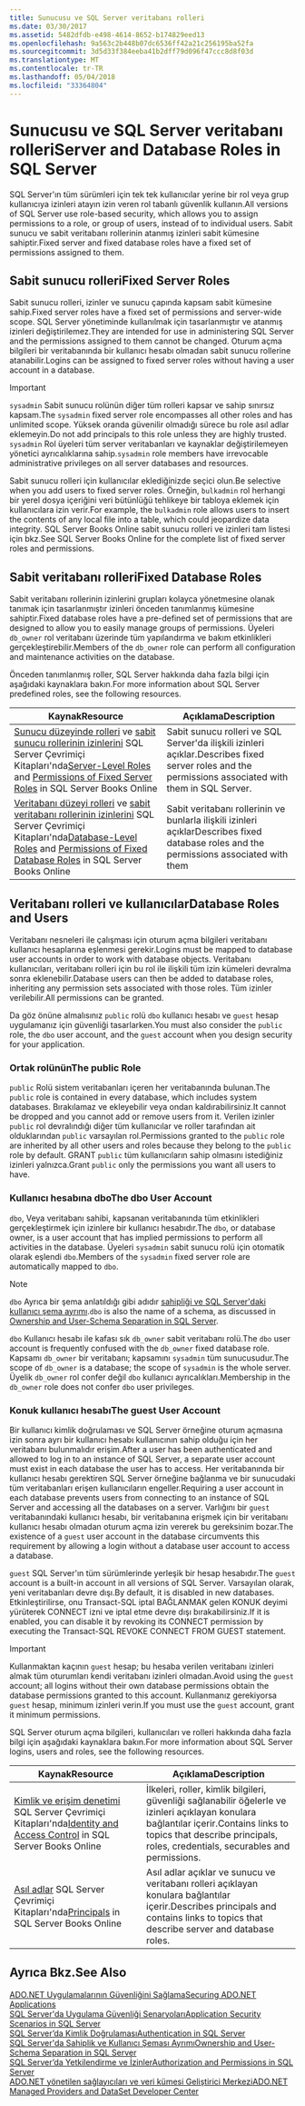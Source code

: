 ```yaml
---
title: Sunucusu ve SQL Server veritabanı rolleri
ms.date: 03/30/2017
ms.assetid: 5482dfdb-e498-4614-8652-b174829eed13
ms.openlocfilehash: 9a563c2b448b07dc6536ff42a21c256195ba52fa
ms.sourcegitcommit: 3d5d33f384eeba41b2dff79d096f47ccc8d8f03d
ms.translationtype: MT
ms.contentlocale: tr-TR
ms.lasthandoff: 05/04/2018
ms.locfileid: "33364804"
---
```

# <a name="server-and-database-roles-in-sql-server"></a><span data-ttu-id="5a3bc-102">Sunucusu ve SQL Server veritabanı rolleri</span><span class="sxs-lookup"><span data-stu-id="5a3bc-102">Server and Database Roles in SQL Server</span></span>
<span data-ttu-id="5a3bc-103">SQL Server'ın tüm sürümleri için tek tek kullanıcılar yerine bir rol veya grup kullanıcıya izinleri atayın izin veren rol tabanlı güvenlik kullanın.</span><span class="sxs-lookup"><span data-stu-id="5a3bc-103">All versions of SQL Server use role-based security, which allows you to assign permissions to a role, or group of users, instead of to individual users.</span></span> <span data-ttu-id="5a3bc-104">Sabit sunucu ve sabit veritabanı rollerinin atanmış izinleri sabit kümesine sahiptir.</span><span class="sxs-lookup"><span data-stu-id="5a3bc-104">Fixed server and fixed database roles have a fixed set of permissions assigned to them.</span></span>  
  
## <a name="fixed-server-roles"></a><span data-ttu-id="5a3bc-105">Sabit sunucu rolleri</span><span class="sxs-lookup"><span data-stu-id="5a3bc-105">Fixed Server Roles</span></span>  
 <span data-ttu-id="5a3bc-106">Sabit sunucu rolleri, izinler ve sunucu çapında kapsam sabit kümesine sahip.</span><span class="sxs-lookup"><span data-stu-id="5a3bc-106">Fixed server roles have a fixed set of permissions and server-wide scope.</span></span> <span data-ttu-id="5a3bc-107">SQL Server yönetiminde kullanılmak için tasarlanmıştır ve atanmış izinleri değiştirilemez.</span><span class="sxs-lookup"><span data-stu-id="5a3bc-107">They are intended for use in administering SQL Server and the permissions assigned to them cannot be changed.</span></span> <span data-ttu-id="5a3bc-108">Oturum açma bilgileri bir veritabanında bir kullanıcı hesabı olmadan sabit sunucu rollerine atanabilir.</span><span class="sxs-lookup"><span data-stu-id="5a3bc-108">Logins can be assigned to fixed server roles without having a user account in a database.</span></span>  
  
> [!IMPORTANT]
>  <span data-ttu-id="5a3bc-109">`sysadmin` Sabit sunucu rolünün diğer tüm rolleri kapsar ve sahip sınırsız kapsam.</span><span class="sxs-lookup"><span data-stu-id="5a3bc-109">The `sysadmin` fixed server role encompasses all other roles and has unlimited scope.</span></span> <span data-ttu-id="5a3bc-110">Yüksek oranda güvenilir olmadığı sürece bu role asıl adlar eklemeyin.</span><span class="sxs-lookup"><span data-stu-id="5a3bc-110">Do not add principals to this role unless they are highly trusted.</span></span> <span data-ttu-id="5a3bc-111">`sysadmin` Rol üyeleri tüm server veritabanları ve kaynaklar değiştirilemeyen yönetici ayrıcalıklarına sahip.</span><span class="sxs-lookup"><span data-stu-id="5a3bc-111">`sysadmin` role members have irrevocable administrative privileges on all server databases and resources.</span></span>  
  
 <span data-ttu-id="5a3bc-112">Sabit sunucu rolleri için kullanıcılar eklediğinizde seçici olun.</span><span class="sxs-lookup"><span data-stu-id="5a3bc-112">Be selective when you add users to fixed server roles.</span></span> <span data-ttu-id="5a3bc-113">Örneğin, `bulkadmin` rol herhangi bir yerel dosya içeriğini veri bütünlüğü tehlikeye bir tabloya eklemek için kullanıcılara izin verir.</span><span class="sxs-lookup"><span data-stu-id="5a3bc-113">For example, the `bulkadmin` role allows users to insert the contents of any local file into a table, which could jeopardize data integrity.</span></span> <span data-ttu-id="5a3bc-114">SQL Server Books Online sabit sunucu rolleri ve izinleri tam listesi için bkz.</span><span class="sxs-lookup"><span data-stu-id="5a3bc-114">See SQL Server Books Online for the complete list of fixed server roles and permissions.</span></span>  
  
## <a name="fixed-database-roles"></a><span data-ttu-id="5a3bc-115">Sabit veritabanı rolleri</span><span class="sxs-lookup"><span data-stu-id="5a3bc-115">Fixed Database Roles</span></span>  
 <span data-ttu-id="5a3bc-116">Sabit veritabanı rollerinin izinlerini grupları kolayca yönetmesine olanak tanımak için tasarlanmıştır izinleri önceden tanımlanmış kümesine sahiptir.</span><span class="sxs-lookup"><span data-stu-id="5a3bc-116">Fixed database roles have a pre-defined set of permissions that are designed to allow you to easily manage groups of permissions.</span></span> <span data-ttu-id="5a3bc-117">Üyeleri `db_owner` rol veritabanı üzerinde tüm yapılandırma ve bakım etkinlikleri gerçekleştirebilir.</span><span class="sxs-lookup"><span data-stu-id="5a3bc-117">Members of the `db_owner` role can perform all configuration and maintenance activities on the database.</span></span>  
  
 <span data-ttu-id="5a3bc-118">Önceden tanımlanmış roller, SQL Server hakkında daha fazla bilgi için aşağıdaki kaynaklara bakın.</span><span class="sxs-lookup"><span data-stu-id="5a3bc-118">For more information about SQL Server predefined roles, see the following resources.</span></span>  
  
|<span data-ttu-id="5a3bc-119">Kaynak</span><span class="sxs-lookup"><span data-stu-id="5a3bc-119">Resource</span></span>|<span data-ttu-id="5a3bc-120">Açıklama</span><span class="sxs-lookup"><span data-stu-id="5a3bc-120">Description</span></span>|  
|--------------|-----------------|  
|<span data-ttu-id="5a3bc-121">[Sunucu düzeyinde rolleri](http://msdn.microsoft.com/library/ms188659.aspx) ve [sabit sunucu rollerinin izinlerini](http://msdn.microsoft.com/library/ms175892.aspx) SQL Server Çevrimiçi Kitapları'nda</span><span class="sxs-lookup"><span data-stu-id="5a3bc-121">[Server-Level Roles](http://msdn.microsoft.com/library/ms188659.aspx) and [Permissions of Fixed Server Roles](http://msdn.microsoft.com/library/ms175892.aspx) in SQL Server Books Online</span></span>|<span data-ttu-id="5a3bc-122">Sabit sunucu rolleri ve SQL Server'da ilişkili izinleri açıklar.</span><span class="sxs-lookup"><span data-stu-id="5a3bc-122">Describes fixed server roles and the permissions associated with them in SQL Server.</span></span>|  
|<span data-ttu-id="5a3bc-123">[Veritabanı düzeyi rolleri](http://msdn.microsoft.com/library/ms189121.aspx) ve [sabit veritabanı rollerinin izinlerini](http://msdn.microsoft.com/library/ms189612.aspx) SQL Server Çevrimiçi Kitapları'nda</span><span class="sxs-lookup"><span data-stu-id="5a3bc-123">[Database-Level Roles](http://msdn.microsoft.com/library/ms189121.aspx) and [Permissions of Fixed Database Roles](http://msdn.microsoft.com/library/ms189612.aspx) in SQL Server Books Online</span></span>|<span data-ttu-id="5a3bc-124">Sabit veritabanı rollerinin ve bunlarla ilişkili izinleri açıklar</span><span class="sxs-lookup"><span data-stu-id="5a3bc-124">Describes fixed database roles and the permissions associated with them</span></span>|  
  
## <a name="database-roles-and-users"></a><span data-ttu-id="5a3bc-125">Veritabanı rolleri ve kullanıcılar</span><span class="sxs-lookup"><span data-stu-id="5a3bc-125">Database Roles and Users</span></span>  
 <span data-ttu-id="5a3bc-126">Veritabanı nesneleri ile çalışması için oturum açma bilgileri veritabanı kullanıcı hesaplarına eşlenmesi gerekir.</span><span class="sxs-lookup"><span data-stu-id="5a3bc-126">Logins must be mapped to database user accounts in order to work with database objects.</span></span> <span data-ttu-id="5a3bc-127">Veritabanı kullanıcıları, veritabanı rolleri için bu rol ile ilişkili tüm izin kümeleri devralma sonra eklenebilir.</span><span class="sxs-lookup"><span data-stu-id="5a3bc-127">Database users can then be added to database roles, inheriting any permission sets associated with those roles.</span></span> <span data-ttu-id="5a3bc-128">Tüm izinler verilebilir.</span><span class="sxs-lookup"><span data-stu-id="5a3bc-128">All permissions can be granted.</span></span>  
  
 <span data-ttu-id="5a3bc-129">Da göz önüne almalısınız `public` rolü `dbo` kullanıcı hesabı ve `guest` hesap uygulamanız için güvenliği tasarlarken.</span><span class="sxs-lookup"><span data-stu-id="5a3bc-129">You must also consider the `public` role, the `dbo` user account, and the `guest` account when you design security for your application.</span></span>  
  
### <a name="the-public-role"></a><span data-ttu-id="5a3bc-130">Ortak rolünün</span><span class="sxs-lookup"><span data-stu-id="5a3bc-130">The public Role</span></span>  
 <span data-ttu-id="5a3bc-131">`public` Rolü sistem veritabanları içeren her veritabanında bulunan.</span><span class="sxs-lookup"><span data-stu-id="5a3bc-131">The `public` role is contained in every database, which includes system databases.</span></span> <span data-ttu-id="5a3bc-132">Bırakılamaz ve ekleyebilir veya ondan kaldırabilirsiniz.</span><span class="sxs-lookup"><span data-stu-id="5a3bc-132">It cannot be dropped and you cannot add or remove users from it.</span></span> <span data-ttu-id="5a3bc-133">Verilen izinler `public` rol devralındığı diğer tüm kullanıcılar ve roller tarafından ait olduklarından `public` varsayılan rol.</span><span class="sxs-lookup"><span data-stu-id="5a3bc-133">Permissions granted to the `public` role are inherited by all other users and roles because they belong to the `public` role by default.</span></span> <span data-ttu-id="5a3bc-134">GRANT `public` tüm kullanıcıların sahip olmasını istediğiniz izinleri yalnızca.</span><span class="sxs-lookup"><span data-stu-id="5a3bc-134">Grant `public` only the permissions you want all users to have.</span></span>  
  
### <a name="the-dbo-user-account"></a><span data-ttu-id="5a3bc-135">Kullanıcı hesabına dbo</span><span class="sxs-lookup"><span data-stu-id="5a3bc-135">The dbo User Account</span></span>  
 <span data-ttu-id="5a3bc-136">`dbo`, Veya veritabanı sahibi, kapsanan veritabanında tüm etkinlikleri gerçekleştirmek için izinlere bir kullanıcı hesabıdır.</span><span class="sxs-lookup"><span data-stu-id="5a3bc-136">The `dbo`, or database owner, is a user account that has implied permissions to perform all activities in the database.</span></span> <span data-ttu-id="5a3bc-137">Üyeleri `sysadmin` sabit sunucu rolü için otomatik olarak eşlendi `dbo`.</span><span class="sxs-lookup"><span data-stu-id="5a3bc-137">Members of the `sysadmin` fixed server role are automatically mapped to `dbo`.</span></span>  
  
> [!NOTE]
>  <span data-ttu-id="5a3bc-138">`dbo` Ayrıca bir şema anlatıldığı gibi adıdır [sahipliği ve SQL Server'daki kullanıcı şema ayrımı](../../../../../docs/framework/data/adonet/sql/ownership-and-user-schema-separation-in-sql-server.md).</span><span class="sxs-lookup"><span data-stu-id="5a3bc-138">`dbo` is also the name of a schema, as discussed in [Ownership and User-Schema Separation in SQL Server](../../../../../docs/framework/data/adonet/sql/ownership-and-user-schema-separation-in-sql-server.md).</span></span>  
  
 <span data-ttu-id="5a3bc-139">`dbo` Kullanıcı hesabı ile kafası sık `db_owner` sabit veritabanı rolü.</span><span class="sxs-lookup"><span data-stu-id="5a3bc-139">The `dbo` user account is frequently confused with the `db_owner` fixed database role.</span></span> <span data-ttu-id="5a3bc-140">Kapsamı `db_owner` bir veritabanı; kapsamını `sysadmin` tüm sunucusudur.</span><span class="sxs-lookup"><span data-stu-id="5a3bc-140">The scope of `db_owner` is a database; the scope of `sysadmin` is the whole server.</span></span> <span data-ttu-id="5a3bc-141">Üyelik `db_owner` rol confer değil `dbo` kullanıcı ayrıcalıkları.</span><span class="sxs-lookup"><span data-stu-id="5a3bc-141">Membership in the `db_owner` role does not confer `dbo` user privileges.</span></span>  
  
### <a name="the-guest-user-account"></a><span data-ttu-id="5a3bc-142">Konuk kullanıcı hesabı</span><span class="sxs-lookup"><span data-stu-id="5a3bc-142">The guest User Account</span></span>  
 <span data-ttu-id="5a3bc-143">Bir kullanıcı kimlik doğrulaması ve SQL Server örneğine oturum açmasına izin sonra ayrı bir kullanıcı hesabı kullanıcının sahip olduğu için her veritabanı bulunmalıdır erişim.</span><span class="sxs-lookup"><span data-stu-id="5a3bc-143">After a user has been authenticated and allowed to log in to an instance of SQL Server, a separate user account must exist in each database the user has to access.</span></span> <span data-ttu-id="5a3bc-144">Her veritabanında bir kullanıcı hesabı gerektiren SQL Server örneğine bağlanma ve bir sunucudaki tüm veritabanları erişen kullanıcıların engeller.</span><span class="sxs-lookup"><span data-stu-id="5a3bc-144">Requiring a user account in each database prevents users from connecting to an instance of SQL Server and accessing all the databases on a server.</span></span> <span data-ttu-id="5a3bc-145">Varlığını bir `guest` veritabanındaki kullanıcı hesabı, bir veritabanına erişmek için bir veritabanı kullanıcı hesabı olmadan oturum açma izin vererek bu gereksinim bozar.</span><span class="sxs-lookup"><span data-stu-id="5a3bc-145">The existence of a `guest` user account in the database circumvents this requirement by allowing a login without a database user account to access a database.</span></span>  
  
 <span data-ttu-id="5a3bc-146">`guest` SQL Server'ın tüm sürümlerinde yerleşik bir hesap hesabıdır.</span><span class="sxs-lookup"><span data-stu-id="5a3bc-146">The `guest` account is a built-in account in all versions of SQL Server.</span></span> <span data-ttu-id="5a3bc-147">Varsayılan olarak, yeni veritabanları devre dışı.</span><span class="sxs-lookup"><span data-stu-id="5a3bc-147">By default, it is disabled in new databases.</span></span> <span data-ttu-id="5a3bc-148">Etkinleştirilirse, onu Transact-SQL iptal BAĞLANMAK gelen KONUK deyimi yürüterek CONNECT izni ve iptal etme devre dışı bırakabilirsiniz.</span><span class="sxs-lookup"><span data-stu-id="5a3bc-148">If it is enabled, you can disable it by revoking its CONNECT permission by executing the Transact-SQL REVOKE CONNECT FROM GUEST statement.</span></span>  
  
> [!IMPORTANT]
>  <span data-ttu-id="5a3bc-149">Kullanmaktan kaçının `guest` hesap; bu hesaba verilen veritabanı izinleri almak tüm oturumları kendi veritabanı izinleri olmadan.</span><span class="sxs-lookup"><span data-stu-id="5a3bc-149">Avoid using the `guest` account; all logins without their own database permissions obtain the database permissions granted to this account.</span></span> <span data-ttu-id="5a3bc-150">Kullanmanız gerekiyorsa `guest` hesap, minimum izinleri verin.</span><span class="sxs-lookup"><span data-stu-id="5a3bc-150">If you must use the `guest` account, grant it minimum permissions.</span></span>  
  
 <span data-ttu-id="5a3bc-151">SQL Server oturum açma bilgileri, kullanıcıları ve rolleri hakkında daha fazla bilgi için aşağıdaki kaynaklara bakın.</span><span class="sxs-lookup"><span data-stu-id="5a3bc-151">For more information about SQL Server logins, users and roles, see the following resources.</span></span>  
  
|<span data-ttu-id="5a3bc-152">Kaynak</span><span class="sxs-lookup"><span data-stu-id="5a3bc-152">Resource</span></span>|<span data-ttu-id="5a3bc-153">Açıklama</span><span class="sxs-lookup"><span data-stu-id="5a3bc-153">Description</span></span>|  
|--------------|-----------------|  
|<span data-ttu-id="5a3bc-154">[Kimlik ve erişim denetimi](http://msdn.microsoft.com/library/bb510418.aspx) SQL Server Çevrimiçi Kitapları'nda</span><span class="sxs-lookup"><span data-stu-id="5a3bc-154">[Identity and Access Control](http://msdn.microsoft.com/library/bb510418.aspx) in SQL Server Books Online</span></span>|<span data-ttu-id="5a3bc-155">İlkeleri, roller, kimlik bilgileri, güvenliği sağlanabilir öğelerle ve izinleri açıklayan konulara bağlantılar içerir.</span><span class="sxs-lookup"><span data-stu-id="5a3bc-155">Contains links to topics that describe principals, roles, credentials, securables and permissions.</span></span>|  
|<span data-ttu-id="5a3bc-156">[Asıl adlar](http://msdn.microsoft.com/library/ms181127.aspx) SQL Server Çevrimiçi Kitapları'nda</span><span class="sxs-lookup"><span data-stu-id="5a3bc-156">[Principals](http://msdn.microsoft.com/library/ms181127.aspx) in SQL Server Books Online</span></span>|<span data-ttu-id="5a3bc-157">Asıl adlar açıklar ve sunucu ve veritabanı rolleri açıklayan konulara bağlantılar içerir.</span><span class="sxs-lookup"><span data-stu-id="5a3bc-157">Describes principals and contains links to topics that describe server and database roles.</span></span>|  
  
## <a name="see-also"></a><span data-ttu-id="5a3bc-158">Ayrıca Bkz.</span><span class="sxs-lookup"><span data-stu-id="5a3bc-158">See Also</span></span>  
 [<span data-ttu-id="5a3bc-159">ADO.NET Uygulamalarının Güvenliğini Sağlama</span><span class="sxs-lookup"><span data-stu-id="5a3bc-159">Securing ADO.NET Applications</span></span>](../../../../../docs/framework/data/adonet/securing-ado-net-applications.md)  
 [<span data-ttu-id="5a3bc-160">SQL Server'da Uygulama Güvenliği Senaryoları</span><span class="sxs-lookup"><span data-stu-id="5a3bc-160">Application Security Scenarios in SQL Server</span></span>](../../../../../docs/framework/data/adonet/sql/application-security-scenarios-in-sql-server.md)  
 [<span data-ttu-id="5a3bc-161">SQL Server’da Kimlik Doğrulaması</span><span class="sxs-lookup"><span data-stu-id="5a3bc-161">Authentication in SQL Server</span></span>](../../../../../docs/framework/data/adonet/sql/authentication-in-sql-server.md)  
 [<span data-ttu-id="5a3bc-162">SQL Server'da Sahiplik ve Kullanıcı Şeması Ayrımı</span><span class="sxs-lookup"><span data-stu-id="5a3bc-162">Ownership and User-Schema Separation in SQL Server</span></span>](../../../../../docs/framework/data/adonet/sql/ownership-and-user-schema-separation-in-sql-server.md)  
 [<span data-ttu-id="5a3bc-163">SQL Server’da Yetkilendirme ve İzinler</span><span class="sxs-lookup"><span data-stu-id="5a3bc-163">Authorization and Permissions in SQL Server</span></span>](../../../../../docs/framework/data/adonet/sql/authorization-and-permissions-in-sql-server.md)  
 [<span data-ttu-id="5a3bc-164">ADO.NET yönetilen sağlayıcıları ve veri kümesi Geliştirici Merkezi</span><span class="sxs-lookup"><span data-stu-id="5a3bc-164">ADO.NET Managed Providers and DataSet Developer Center</span></span>](http://go.microsoft.com/fwlink/?LinkId=217917)

